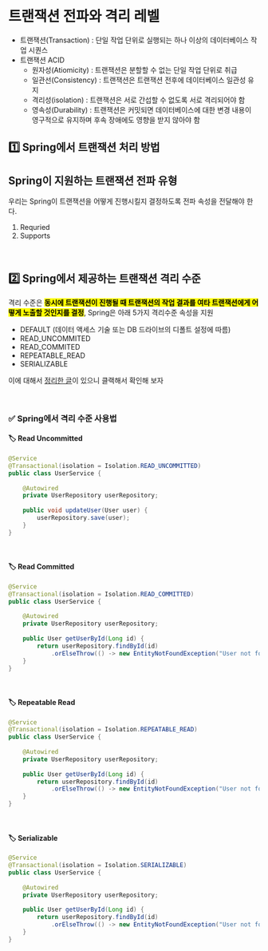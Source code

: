 # 트랜잭션 전파와 격리 레벨 

* 트랜잭션(Transaction) : 단일 작업 단위로 실행되는 하나 이상의 데이터베이스 작업 시퀀스
* 트랜잭션 ACID
  * 원자성(Atiomicity) : 트랜잭션은 분할할 수 없는 단일 작업 단위로 취급
  * 일관선(Consistency) : 트랜잭션은 트랜잭션 전후에 데이터베이스 일관성 유지
  * 격리성(isolation) : 트랜잭션은 서로 간섭할 수 없도록 서로 격리되어야 함
  * 영속성(Durability) : 트랜잭션은 커밋되면 데이터베이스에 대한 변경 내용이 영구적으로 유지하며 후속 장애에도 영향을 받지 않아야 함


## 1️⃣ Spring에서 트랜잭션 처리 방법


## Spring이 지원하는 트랜잭션 전파 유형

우리는 Spring이 트랜잭션을 어떻게 진행시킬지 결정하도록 전파 속성을 전달해야 한다. 

1. Requried
2. Supports


</br>


## 2️⃣ Spring에서 제공하는 트랜잭션 격리 수준

격리 수준은 <mark>**동시에 트랜잭션이 진행될 때 트랜잭션의 작업 결과를 여타 트랜잭션에게 어떻게 노출할 것인지를 결정**</mark>, Spring은 아래 5가지 격리수준 속성을 지원

* DEFAULT (데이터 액세스 기술 또는 DB 드라이브의 디폴트 설정에 따름)
* READ_UNCOMMITED
* READ_COMMITED
* REPEATABLE_READ
* SERIALIZABLE

이에 대해서 [정리한 글](https://github.com/ArdorHoon/computer-science-for-developer/blob/main/database/%ED%8A%B8%EB%9E%9C%EC%9E%AD%EC%85%98_%EA%B2%A9%EB%A6%AC_%EC%88%98%EC%A4%80%20.md)이 있으니 클랙해서 확인해 보자

</br>

### ✅ Spring에서 격리 수준 사용법

#### 🏷️ Read Uncommitted

```java
@Service
@Transactional(isolation = Isolation.READ_UNCOMMITTED)
public class UserService {
  
    @Autowired  
    private UserRepository userRepository;  
  
    public void updateUser(User user) {  
        userRepository.save(user);  
    }  
}

```

</br>

#### 🏷️ Read Committed

```java
@Service
@Transactional(isolation = Isolation.READ_COMMITTED)
public class UserService {
  
    @Autowired  
    private UserRepository userRepository;  
  
    public User getUserById(Long id) {  
        return userRepository.findById(id)  
            .orElseThrow(() -> new EntityNotFoundException("User not found"));  
    }  
}

```

</br>

#### 🏷️ Repeatable Read

```java
@Service
@Transactional(isolation = Isolation.REPEATABLE_READ)
public class UserService {
  
    @Autowired  
    private UserRepository userRepository;  
  
    public User getUserById(Long id) {  
        return userRepository.findById(id)  
            .orElseThrow(() -> new EntityNotFoundException("User not found"));  
    }  
}

```

</br>


#### 🏷️ Serializable

```java
@Service
@Transactional(isolation = Isolation.SERIALIZABLE)
public class UserService {
  
    @Autowired  
    private UserRepository userRepository;  
  
    public User getUserById(Long id) {  
        return userRepository.findById(id)  
            .orElseThrow(() -> new EntityNotFoundException("User not found"));  
    }  
}

```

</br>
